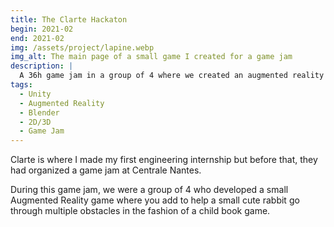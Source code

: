 ```yaml
---
title: The Clarte Hackaton
begin: 2021-02
end: 2021-02
img: /assets/project/lapine.webp
img_alt: The main page of a small game I created for a game jam
description: |
  A 36h game jam in a group of 4 where we created an augmented reality game for child, mixed with a book.
tags:
  - Unity
  - Augmented Reality
  - Blender
  - 2D/3D
  - Game Jam
---
```

Clarte is where I made my first engineering internship but before that, they had organized a game jam at Centrale Nantes.

During this game jam, we were a group of 4 who developed a small Augmented Reality game where you add to help a small cute rabbit go through multiple obstacles in the fashion of a child book game.
